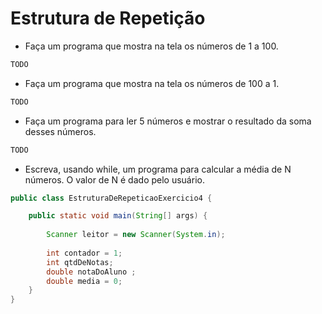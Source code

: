 # Estrutura de Repetição

- Faça um programa que mostra na tela os números de 1 a 100.

```java
TODO
```

- Faça um programa que mostra na tela os números de 100 a 1.

```java
TODO
```

- Faça um programa para ler 5 números e mostrar o resultado da soma desses números.

```java
TODO
```

- Escreva, usando while, um programa para calcular a média de N números. O valor de N é dado pelo usuário.

```java
public class EstruturaDeRepeticaoExercicio4 {

    public static void main(String[] args) {
        
        Scanner leitor = new Scanner(System.in);
        
        int contador = 1;
        int qtdDeNotas;
        double notaDoAluno ;
        double media = 0;
    }
}
```
